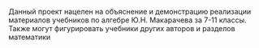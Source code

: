 Данный проект нацелен на объяснение и демонстрацию реализации материалов учебников по алгебре Ю.Н. Макарачева за 7-11 классы. Также могут фигурировать учебники других авторов и разделов математики
